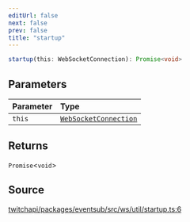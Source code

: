 ```yaml
---
editUrl: false
next: false
prev: false
title: "startup"
---
```


```ts
startup(this: WebSocketConnection): Promise<void>
```

## Parameters

| Parameter | Type |
| :------ | :------ |
| `this` | [`WebSocketConnection`](/api/eventsub/classes/websocketconnection/) |

## Returns

`Promise`\<`void`\>

## Source

[twitchapi/packages/eventsub/src/ws/util/startup.ts:6](https://github.com/pablornc/twitchapi//blob/3baa008ac8be1133cbb9253985d5d4cd48b4e780/packages/eventsub/src/ws/util/startup.ts#L6)
